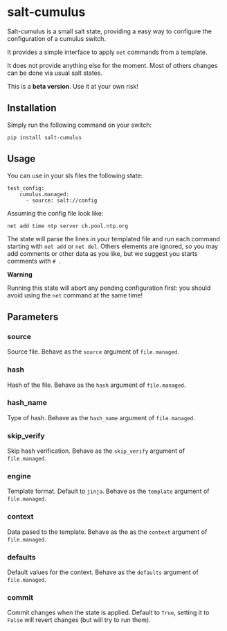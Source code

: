 # salt-cumulus

Salt-cumulus is a small salt state, providing a easy way to configure the configuration of a cumulus switch.

It provides a simple interface to apply `net` commands from a template.

It does not provide anything else for the moment. Most of others changes can be done via usual salt states.

This is a **beta version**. Use it at your own risk!

## Installation

Simply run the following command on your switch:

`pip install salt-cumulus`

## Usage

You can use in your sls files the following state:

```
test_config:
    cumulus.managed:
      - source: salt://config
```

Assuming the config file look like:

```
net add time ntp server ch.pool.ntp.org
```

The state will parse the lines in your templated file and run each command starting with `net add` or `net del`. Others elements are ignored, so you may add comments or other data as you like, but we suggest you starts comments with `# `.

**Warning**

Running this state will abort any pending configuration first: you should avoid using the `net` command at the same time!

## Parameters

### source

Source file. Behave as the `source` argument of `file.managed`.

### hash

Hash of the file. Behave as the `hash` argument of `file.managed`.

### hash_name

Type of hash. Behave as the `hash_name` argument of `file.managed`.

### skip_verify

Skip hash verification. Behave as the `skip_verify` argument of `file.managed`.

### engine

Template format. Default to `jinja`. Behave as the `template` argument of `file.managed`.

### context

Data pased to the template. Behave as the as the `context` argument of `file.managed`.

### defaults

Default values for the context. Behave as the `defaults` argument of `file.managed`.

### commit

Commit changes when the state is applied. Default to `True`, setting it to `False` will revert changes (but will try to run them).
